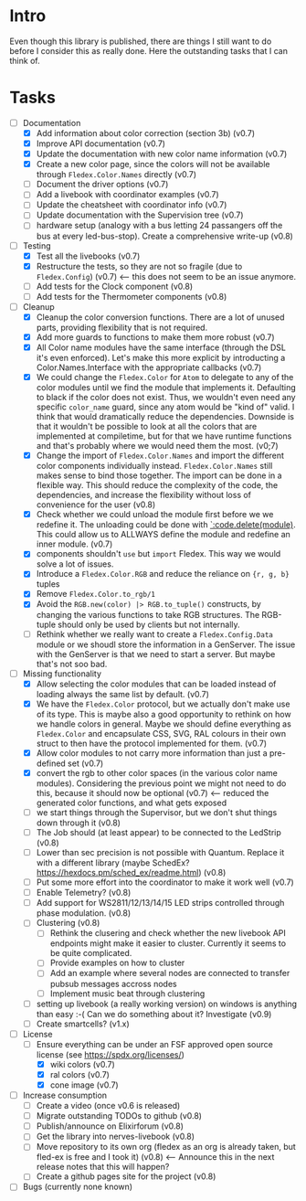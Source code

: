 <!--
Copyright 2023-2025, Matthias Reik <fledex@reik.org>

SPDX-License-Identifier: Apache-2.0
-->

# Intro
Even though this library is published, there are things I still want to do before I consider this as really done. Here the outstanding tasks that I can think of.

# Tasks
- [ ] Documentation
  - [x] Add information about color correction (section 3b) (v0.7)
  - [x] Improve API documentation (v0.7)
  - [x] Update the documentation with new color name information (v0.7)
  - [x] Create a new color page, since the colors will not be available through `Fledex.Color.Names` directly (v0.7)
  - [ ] Document the driver options (v0.7)
  - [ ] Add a livebook with coordinator examples (v0.7)
  - [ ] Update the cheatsheet with coordinator info (v0.7)
  - [ ] Update documentation with the Supervision tree (v0.7)
  - [ ] hardware setup (analogy with a bus letting 24 passangers off the bus at every led-bus-stop). Create a comprehensive write-up (v0.8)
- [ ] Testing
  - [x] Test all the livebooks (v0.7)
  - [x] Restructure the tests, so they are not so fragile (due to `Fledex.Config`) (v0.7) <-- this does not seem to be an issue anymore.
  - [ ] Add tests for the Clock component (v0.8)
  - [ ] Add tests for the Thermometer components (v0.8)
- [ ] Cleanup
  - [x] Cleanup the color conversion functions. There are a lot of unused parts, providing flexibility that is not required.
  - [x] Add more guards to functions to make them more robust (v0.7)
  - [x] All Color name modules have the same interface (through the DSL it's even enforced). Let's make this more explicit by introducting a Color.Names.Interface with the appropriate callbacks (v0.7)
  - [x] We could change the `Fledex.Color` for `Atom` to delegate to any of the color modules until we find the module that implements it. Defaulting to black if the color does not exist. Thus, we wouldn't even need any specific `color_name` guard, since any atom would be "kind of" valid. I think that would dramatically reduce the dependencies. Downside is that it wouldn't be possible to look at all the colors that are implemented at compiletime, but for that we have runtime functions and that's probably where we would need them the most. (v0;7)
  - [x] Change the import of `Fledex.Color.Names` and import the different color components individually instead. `Fledex.Color.Names` still makes sense to bind those together. The import can be done in a flexible way. This should reduce the complexity of the code, the dependencies, and increase the flexibility without loss of convenience for the user (v0.8)
  - [x] Check whether we could unload the module first before we we redefine it. The unloading could be done with [`:code.delete(module)](https://www.erlang.org/doc/apps/kernel/code.html#delete/1). This could allow us to ALLWAYS define the module and redefine an inner module. (v0.7)
  - [x] components shouldn't `use` but `import` Fledex. This way we would solve a lot of issues.
  - [x] Introduce a `Fledex.Color.RGB` and reduce the reliance on `{r, g, b}` tuples
  - [x] Remove `Fledex.Color.to_rgb/1`
  - [x] Avoid the `RGB.new(color) |> RGB.to_tuple()` constructs, by changing the various functions to take RGB structures. The RGB-tuple should only be used by clients but not internally.
  - [ ] Rethink whether we really want to create a `Fledex.Config.Data` module or we shoudl store the information in a GenServer. The issue with the GenServer is that we need to start a server. But maybe that's not soo bad.
- [ ] Missing functionality
  - [x] Allow selecting the color modules that can be loaded instead of loading always the same list by default. (v0.7)
  - [x] We have the `Fledex.Color` protocol, but we actually don't make use of its type. This is maybe also a good opportunity to rethink on how we handle colors in general. Maybe we should define everything as `Fledex.Color` and encapsulate CSS, SVG, RAL colours in their own struct to then have the protocol implemented for them. (v0.7)
  - [x] Allow color modules to not carry more information than just a pre-defined set (v0.7)
  - [x] convert the rgb to other color spaces (in the various color name modules). Considering the previous point we might not need to do this, because it should now be optional (v0.7) <-- reduced the generated color functions, and what gets exposed
  - [ ] we start things through the Supervisor, but we don't shut things down through it (v0.8)
  - [ ] The Job should (at least appear) to be connected to the LedStrip (v0.8)
  - [ ] Lower than sec precision is not possible with Quantum. Replace it with a different library (maybe SchedEx? https://hexdocs.pm/sched_ex/readme.html) (v0.8)
  - [ ] Put some more effort into the coordinator to make it work well (v0.7)
  - [ ] Enable Telemetry? (v0.8)
  - [ ] Add support for WS2811/12/13/14/15 LED strips controlled through phase modulation. (v0.8)
  - [ ] Clustering (v0.8)
    - [ ] Rethink the clusering and check whether the new livebook API endpoints might make it easier to cluster. Currently it seems to be quite complicated.
    - [ ] Provide examples on how to cluster
    - [ ] Add an example where several nodes are connected to transfer pubsub messages accross nodes
    - [ ] Implement music beat through clustering
  - [ ] setting up livebook (a really working version) on windows is anything than easy :-( Can we do something about it? Investigate (v0.9)
  - [ ] Create smartcells? (v1.x)
- [ ] License
  - [ ] Ensure everything can be under an FSF approved open source license (see https://spdx.org/licenses/)
    - [x] wiki colors (v0.7)
    - [x] ral colors (v0.7)
    - [x] cone image (v0.7)
- [ ] Increase consumption
  - [ ] Create a video (once v0.6 is released)
  - [ ] Migrate outstanding TODOs to github (v0.8)
  - [ ] Publish/announce on Elixirforum (v0.8)
  - [ ] Get the library into nerves-livebook (v0.8)
  - [ ] Move repository to its own org (fledex as an org is already taken, but fled-ex is free and I took it) (v0.8) <-- Announce this in the next release notes that this will happen?
  - [ ] Create a github pages site for the project (v0.8)
- [ ] Bugs (currently none known)
